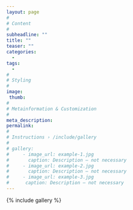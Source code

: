 ```yaml
---
layout: page
#
# Content
#
subheadline: ""
title: ""
teaser: ""
categories:
  -
tags:
  -
#
# Styling
#
image:
 thumb:
#
# Metainformation & Customization
#
meta_description:
permalink:
#
# Instructions › /include/gallery
#
# gallery:
#     - image_url: example-1.jpg
#       caption: Description – not necessary
#     - image_url: example-2.jpg
#       caption: Description – not necessary
#     - image_url: example-3.jpg
#      caption: Description – not necessary
---
```


{% include gallery %}